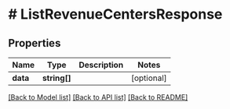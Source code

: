 # # ListRevenueCentersResponse

## Properties

Name | Type | Description | Notes
------------ | ------------- | ------------- | -------------
**data** | **string[]** |  | [optional]

[[Back to Model list]](../../README.md#models) [[Back to API list]](../../README.md#endpoints) [[Back to README]](../../README.md)
